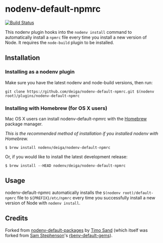 # nodenv-default-npmrc

[![Build Status](https://travis-ci.org/deiga/nodenv-default-npmrc.svg?branch=master)](https://travis-ci.org/deiga/nodenv-default-npmrc)

This nodenv plugin hooks into the `nodenv install` command to automatically
install a `npmrc` file every time you install a new version of Node. It
requires the `node-build` plugin to be installed.

## Installation

### Installing as a nodenv plugin

Make sure you have the latest nodenv and node-build versions, then run:

    git clone https://github.com/deiga/nodenv-default-npmrc.git $(nodenv root)/plugins/nodenv-default-npmrc

### Installing with Homebrew (for OS X users)

Mac OS X users can install nodenv-default-npmrc with the
[Homebrew](http://brew.sh) package manager.

*This is the recommended method of installation if you installed nodenv
 with Homebrew.*

```
$ brew install nodenv/deiga/nodenv-default-npmrc
```

Or, if you would like to install the latest development release:

```
$ brew install --HEAD nodenv/deiga/nodenv-default-npmrc
```

## Usage

nodenv-default-npmrc automatically installs the 
`$(nodenv root)/default-npmrc` file to `${PREFIX}/etc/npmrc` every time you successfully install a new
version of Node with `nodenv install`.

## Credits

Forked from [nodenv-default-packages][] by [Timo Sand][deiga] (which itself was
forked from [Sam Stephenson][sstephenson]'s [rbenv-default-gems][]).

[sstephenson]: https://github.com/sstephenson
[rbenv-default-gems]: https://github.com/rbenv/rbenv-default-gems
[nodenv-default-packages]: https://github.com/nodenv/nodenv-default-packages
[deiga]: https://github.com/deiga
